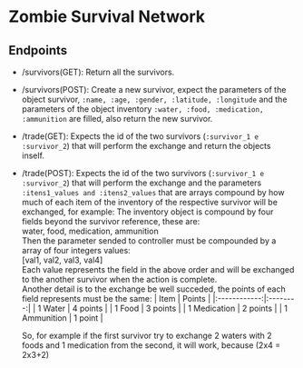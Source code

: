 # Zombie Survival Network

## Endpoints

* /survivors(GET): Return all the survivors.

* /survivors(POST): Create a new survivor, expect the parameters of the object survivor, `:name, :age, :gender, :latitude, :longitude` and the parameters of the object inventory `:water, :food, :medication, :ammunition` are filled, also return the new survivor.

* /trade(GET): Expects the id of the two survivors (`:survivor_1 e :survivor_2`) that will perform the exchange and return the objects inself.

* /trade(POST): Expects the id of the two survivors (`:survivor_1 e :survivor_2`) that will perform the exchange and the parameters `:itens1_values and :itens2_values` that are arrays compound by how much of each item of the inventory of the respective survivor will be exchanged, for example:
  The inventory object is compound by four fields beyond the survivor reference, these are:  
    water, food, medication, ammunition  
  Then the parameter sended to controller must be compounded by a array of four integers values:  
    [val1, val2, val3, val4]  
  Each value represents the field in the above order and will be exchanged to the another survivor when the action is complete.  
  Another detail is to the exchange be well succeded, the points of each field represents must be the same:
  | Item         | Points   |
  |:------------:|:--------:|
  | 1 Water      | 4 points |
  | 1 Food       | 3 points |
  | 1 Medication | 2 points |
  | 1 Ammunition | 1 point  |  
    
  So, for example if the first survivor try to exchange 2 waters with 2 foods and 1 medication from the second, it will work, because (2x4 = 2x3+2)

